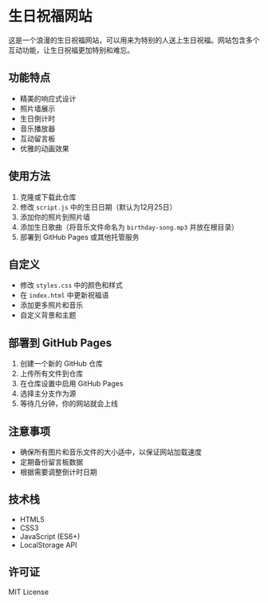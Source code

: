 # 生日祝福网站

这是一个浪漫的生日祝福网站，可以用来为特别的人送上生日祝福。网站包含多个互动功能，让生日祝福更加特别和难忘。

## 功能特点

- 精美的响应式设计
- 照片墙展示
- 生日倒计时
- 音乐播放器
- 互动留言板
- 优雅的动画效果

## 使用方法

1. 克隆或下载此仓库
2. 修改 `script.js` 中的生日日期（默认为12月25日）
3. 添加你的照片到照片墙
4. 添加生日歌曲（将音乐文件命名为 `birthday-song.mp3` 并放在根目录）
5. 部署到 GitHub Pages 或其他托管服务

## 自定义

- 修改 `styles.css` 中的颜色和样式
- 在 `index.html` 中更新祝福语
- 添加更多照片和音乐
- 自定义背景和主题

## 部署到 GitHub Pages

1. 创建一个新的 GitHub 仓库
2. 上传所有文件到仓库
3. 在仓库设置中启用 GitHub Pages
4. 选择主分支作为源
5. 等待几分钟，你的网站就会上线

## 注意事项

- 确保所有图片和音乐文件的大小适中，以保证网站加载速度
- 定期备份留言板数据
- 根据需要调整倒计时日期

## 技术栈

- HTML5
- CSS3
- JavaScript (ES6+)
- LocalStorage API

## 许可证

MIT License 